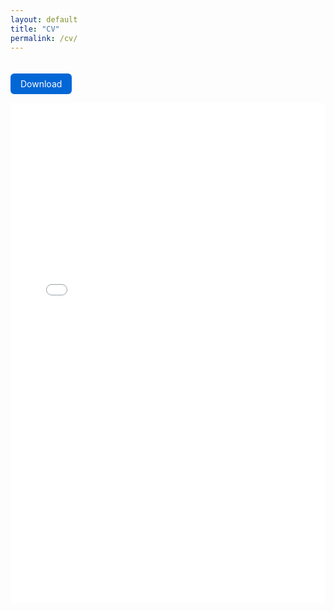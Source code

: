 ```yaml
---
layout: default
title: "CV"
permalink: /cv/
---
```

<a href="/assets/InhyukHwang_CV.pdf" download
   style="display: inline-block; padding: 8px 16px; margin-top: 20px;
   background-color: #0366d6; color: white; text-decoration: none; border-radius: 6px;">
  Download
</a>

<embed src="/assets/InhyukHwang_CV.pdf" type="application/pdf" width="100%" height="800px" />
